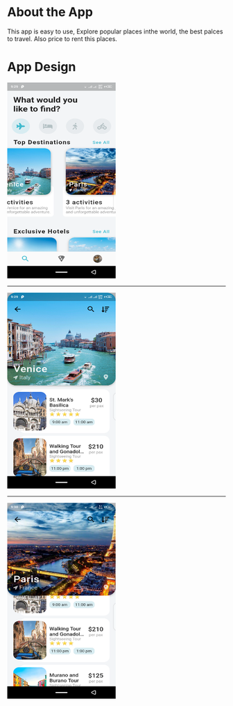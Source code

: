 # About the App

This app is easy to use, Explore popular places inthe world, the best palces to travel. Also price to rent this places. 

# App Design

<img src="shots/Screenshot_20200905-212915.png" width= 250 height=450>

<hr style="height:2px;border-width:0;color:gray;background-color:gray">

<img src="shots/Screenshot_20200905-212939.png" width= 250 height=450>

<hr style="height:2px;border-width:0;color:gray;background-color:gray">

<img src="shots/Screenshot_20200905-213021.png" width= 250 height=450>





